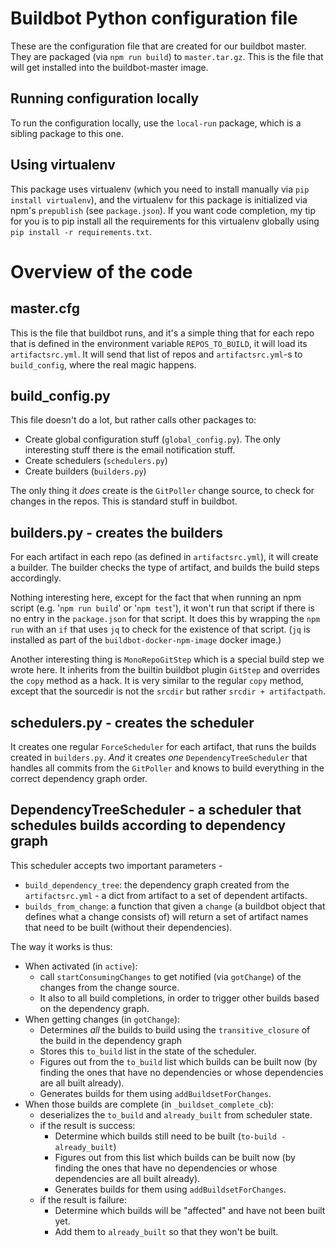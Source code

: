 # Buildbot Python configuration file
These are the configuration file that are created for our buildbot master.
They are packaged (via `npm run build`) to `master.tar.gz`. This is the file that will get installed
into the buildbot-master image.

## Running configuration locally
To run the configuration locally, use the `local-run` package, which is a sibling package to this one.

## Using virtualenv
This package uses virtualenv (which you need to install manually via `pip install virtualenv`), 
and the virtualenv for this package is initialized via npm's `prepublish` (see `package.json`).
If you want code completion, my tip for you is to pip install all the requirements for this virtualenv 
globally using `pip install -r requirements.txt`.

# Overview of the code
## master.cfg
This is the file that buildbot runs, and it's a simple thing that for each repo that is defined in the environment
variable `REPOS_TO_BUILD`, it will load its `artifactsrc.yml`. It will send that list of repos and `artifactsrc.yml`-s
to `build_config`, where the real magic happens.

## build_config.py
This file doesn't do a lot, but rather calls other packages to:
* Create global configuration stuff (`global_config.py`). The only interesting stuff there is the email notification
  stuff.
* Create schedulers (`schedulers.py`)
* Create builders (`builders.py`)

The only thing it _does_ create is the `GitPoller` change source, to check for changes in the repos. This is standard
stuff in buildbot.

## builders.py - creates the builders
For each artifact in each repo (as defined in `artifactsrc.yml`), it will create a builder.
The builder checks the type of artifact, and builds the build steps accordingly.

Nothing interesting here, except for the fact that when running an npm script (e.g. '`npm run build`' or '`npm test`'), 
it won't run that script if there is no entry in the `package.json` for that script.
It does this by wrapping the `npm run` with an `if` that uses `jq` to check for the existence of that script.
(`jq` is installed as part of the `buildbot-docker-npm-image` docker image.)

Another interesting thing is `MonoRepoGitStep` which is a special build step we wrote here. It inherits from the builtin
buildbot plugin `GitStep` and overrides the `copy` method as a hack. It is very similar to the regular `copy` method,
except that the sourcedir is not the `srcdir` but rather `srcdir + artifactpath`.

## schedulers.py - creates the scheduler
It creates one regular `ForceScheduler` for each artifact, that runs the builds created in `builders.py`. _And_ it 
creates _one_ `DependencyTreeScheduler` that handles all commits from the `GitPoller` and knows to build
everything in the correct dependency graph order.

## DependencyTreeScheduler - a scheduler that schedules builds according to dependency graph
This scheduler accepts two important parameters -
* `build_dependency_tree`: the dependency graph created from the `artifactsrc.yml` - 
  a dict from artifact to a set of dependent artifacts.
* `builds_from_change`: a function that given a `change` (a buildbot object that defines what a change consists of)
  will return a set of artifact names that need to be built (without their dependencies).

The way it works is thus:
* When activated (in `active`):
  * call `startConsumingChanges` to get notified (via `gotChange`) of the changes from the change source.
  * It also to all build completions, in order to trigger other builds based on the dependency graph.
* When getting changes (in `gotChange`):
  * Determines *all* the builds to build using the `transitive_closure` of the build in the dependency graph
  * Stores this `to_build` list in the state of the scheduler.
  * Figures out from the `to_build` list which builds can be built now (by finding the ones that have no dependencies 
    or whose dependencies are all built already).
  * Generates builds for them using `addBuildsetForChanges`.
* When those builds are complete (in `_buildset_complete_cb`):
  * deserializes the `to_build` and `already_built` from scheduler state.
  * if the result is success:
    * Determine which builds still need to be built (`to-build - already_built`)
    * Figures out from this list which builds can be built now (by finding the ones that have no dependencies 
      or whose dependencies are all built already).
    * Generates builds for them using `addBuildsetForChanges`.
  * if the result is failure:
    * Determine which builds will be "affected" and have not been built yet.
    * Add them to `already_built` so that they won't be built.
